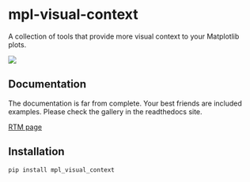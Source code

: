 # mpl-visual-context

A collection of tools that provide more visual context to your Matplotlib plots.

<img src="https://mpl-visual-context.readthedocs.io/en/latest/_images/mpl-visual-context-demo.png">


## Documentation

The documentation is far from complete. Your best friends are included examples. Please check the gallery in the readthedocs site.

[RTM page](https://mpl-visual-context.readthedocs.io/)

## Installation


```console
pip install mpl_visual_context
```
